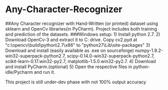 # Any-Character-Recognizer
##Any Character recognizer with Hand-Written (or printed) dataset using sklearn and OpenCv libraries(in PyCharm). Project includes both training and prediction of the datasets.
###Windows setup:
      1)	Install python 2.7.
      2)	Download OpenCv-3 and extract it to C: drive. Copy cv2.pyd at "c:\opencv\build\python\2.7\x86\" to "python27\Lib\site-packages\"
      3)	Download and install (easily available as .exe on sourceforge)
                  numpy-1.9.2-win32-superpack-python2.7,
                  scipy-0.14.0-win32-superpack-python2.7,
                  scikit-learn-0.17.win32-py2.7,
                  matplotlib-1.5.0.win32-py2.7.
      4)	Download and install PyCharm.(optional)
      5)	Open the respective files in python-idle/Pycharm and run it.

This project is still under-dev phase with not 100% output accuracy
